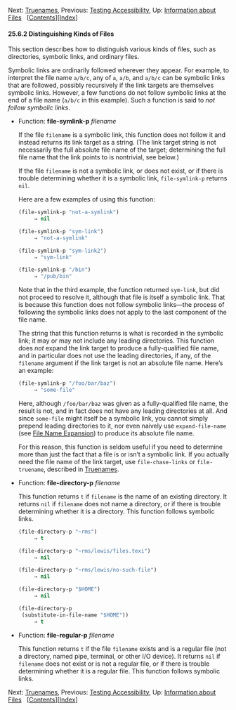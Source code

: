 

Next: [Truenames](Truenames.html), Previous: [Testing Accessibility](Testing-Accessibility.html), Up: [Information about Files](Information-about-Files.html)   \[[Contents](index.html#SEC_Contents "Table of contents")]\[[Index](Index.html "Index")]

#### 25.6.2 Distinguishing Kinds of Files

This section describes how to distinguish various kinds of files, such as directories, symbolic links, and ordinary files.

Symbolic links are ordinarily followed wherever they appear. For example, to interpret the file name `a/b/c`, any of `a`, `a/b`, and `a/b/c` can be symbolic links that are followed, possibly recursively if the link targets are themselves symbolic links. However, a few functions do not follow symbolic links at the end of a file name (`a/b/c` in this example). Such a function is said to *not follow symbolic links*.

*   Function: **file-symlink-p** *filename*

    If the file `filename` is a symbolic link, this function does not follow it and instead returns its link target as a string. (The link target string is not necessarily the full absolute file name of the target; determining the full file name that the link points to is nontrivial, see below.)

    If the file `filename` is not a symbolic link, or does not exist, or if there is trouble determining whether it is a symbolic link, `file-symlink-p` returns `nil`.

    Here are a few examples of using this function:

    ```lisp
    (file-symlink-p "not-a-symlink")
         ⇒ nil
    ```

    ```lisp
    (file-symlink-p "sym-link")
         ⇒ "not-a-symlink"
    ```

    ```lisp
    (file-symlink-p "sym-link2")
         ⇒ "sym-link"
    ```

    ```lisp
    (file-symlink-p "/bin")
         ⇒ "/pub/bin"
    ```

    Note that in the third example, the function returned `sym-link`, but did not proceed to resolve it, although that file is itself a symbolic link. That is because this function does not follow symbolic links—the process of following the symbolic links does not apply to the last component of the file name.

    The string that this function returns is what is recorded in the symbolic link; it may or may not include any leading directories. This function does *not* expand the link target to produce a fully-qualified file name, and in particular does not use the leading directories, if any, of the `filename` argument if the link target is not an absolute file name. Here’s an example:

    ```lisp
    (file-symlink-p "/foo/bar/baz")
         ⇒ "some-file"
    ```

    Here, although `/foo/bar/baz` was given as a fully-qualified file name, the result is not, and in fact does not have any leading directories at all. And since `some-file` might itself be a symbolic link, you cannot simply prepend leading directories to it, nor even naively use `expand-file-name` (see [File Name Expansion](File-Name-Expansion.html)) to produce its absolute file name.

    For this reason, this function is seldom useful if you need to determine more than just the fact that a file is or isn’t a symbolic link. If you actually need the file name of the link target, use `file-chase-links` or `file-truename`, described in [Truenames](Truenames.html).

<!---->

*   Function: **file-directory-p** *filename*

    This function returns `t` if `filename` is the name of an existing directory. It returns `nil` if `filename` does not name a directory, or if there is trouble determining whether it is a directory. This function follows symbolic links.

    ```lisp
    (file-directory-p "~rms")
         ⇒ t
    ```

    ```lisp
    (file-directory-p "~rms/lewis/files.texi")
         ⇒ nil
    ```

    ```lisp
    (file-directory-p "~rms/lewis/no-such-file")
         ⇒ nil
    ```

    ```lisp
    (file-directory-p "$HOME")
         ⇒ nil
    ```

    ```lisp
    (file-directory-p
     (substitute-in-file-name "$HOME"))
         ⇒ t
    ```

<!---->

*   Function: **file-regular-p** *filename*

    This function returns `t` if the file `filename` exists and is a regular file (not a directory, named pipe, terminal, or other I/O device). It returns `nil` if `filename` does not exist or is not a regular file, or if there is trouble determining whether it is a regular file. This function follows symbolic links.

Next: [Truenames](Truenames.html), Previous: [Testing Accessibility](Testing-Accessibility.html), Up: [Information about Files](Information-about-Files.html)   \[[Contents](index.html#SEC_Contents "Table of contents")]\[[Index](Index.html "Index")]
